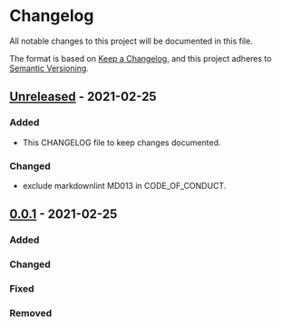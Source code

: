 # Changelog

<!-- markdownlint-disable MD024 -->

All notable changes to this project will be documented in this file.

The format is based on [Keep a Changelog](https://keepachangelog.com/en/1.0.0/),
and this project adheres to [Semantic Versioning](https://semver.org/spec/v2.0.0.html).

## [Unreleased] - 2021-02-25

### Added

- This CHANGELOG file to keep changes documented.

### Changed

- exclude markdownlint MD013 in CODE_OF_CONDUCT.

## [0.0.1] - 2021-02-25

### Added

### Changed

### Fixed

### Removed

[unreleased]: https://github.com/olivierlacan/keep-a-changelog/compare/v0.0.1...HEAD
[0.0.2]: https://github.com/olivierlacan/keep-a-changelog/compare/v0.0.1...v0.0.2
[0.0.1]: https://github.com/olivierlacan/keep-a-changelog/releases/tag/v0.0.1
